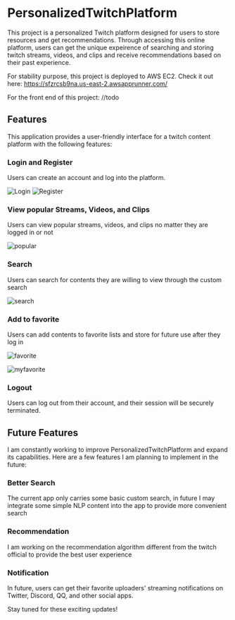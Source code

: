 # PersonalizedTwitchPlatform
This project is a personalized Twitch platform designed for users to store resources and get recommendations. 
Through accessing this online platform, users can get the unique expeirence of searching and storing twitch streams, videos, and clips and receive recommendations 
based on their past experience.

For stability purpose, this project is deployed to AWS EC2. 
Check it out here: https://sfzrcsb9na.us-east-2.awsapprunner.com/

For the front end of this project:
//todo

## Features

This application provides a user-friendly interface for a twitch content platform with the following features:

### Login and Register

Users can create an account and log into the platform. 

![Login](https://i.ibb.co/rbTq5zk/login.png)
![Register](https://i.ibb.co/pKYmJsd/register.png)

### View popular Streams, Videos, and Clips

Users can view popular streams, videos, and clips no matter they are logged in or not

![popular](https://i.ibb.co/4g0RZPg/popular.png)

### Search

Users can search for contents they are willing to view through the custom search

![search](https://i.ibb.co/2d2mpK9/search.png)

### Add to favorite

Users can add contents to favorite lists and store for future use after they log in

![favorite](https://i.ibb.co/DC5rw8w/favorite.png)

![myfavorite](https://i.ibb.co/JBKMmYk/myfavorite.png)

### Logout

Users can log out from their account, and their session will be securely terminated.

## Future Features

I am constantly working to improve PersonalizedTwitchPlatform and expand its capabilities. Here are a few features I am planning to implement in the future:

### Better Search

The current app only carries some basic custom search, in future I may integrate some simple NLP content into the app to provide more convenient search

### Recommendation

I am working on the recommendation algorithm different from the twitch official to provide the best user experience

### Notification

In future, users can get their favorite uploaders' streaming notifications on Twitter, Discord, QQ, and other social apps.  


Stay tuned for these exciting updates!
